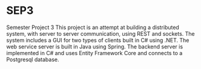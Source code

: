 # SEP3
Semester Project 3
This project is an attempt at building a distributed system, with server to server communication, using REST and sockets.
The system includes a GUI for two types of clients built in C# using .NET.
The web service server is built in Java using Spring.
The backend server is implemented in C# and uses Entity Framework Core and connects to a Postgresql database.
